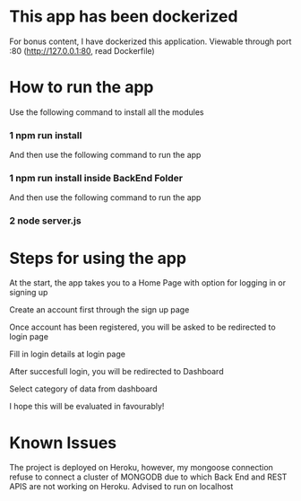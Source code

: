 # This app has been dockerized 

For bonus content, I have dockerized this application. Viewable through port :80 (http://127.0.0.1:80, read Dockerfile)

# How to run the app

Use the following command to install all the modules

### 1 npm run install 

And then use the following command to run the app

### 1 npm run install inside BackEnd Folder

And then use the following command to run the app

### 2 node server.js

# Steps for using the app

At the start, the app takes you to a Home Page with option for logging in or signing up

Create an account first through the sign up page

Once account has been registered, you will be asked to be redirected to login page

Fill in login details at login page

After succesfull login, you will be redirected to Dashboard

Select category of data from dashboard

I hope this will be evaluated in favourably!

# Known Issues

The project is deployed on Heroku, however, my mongoose connection refuse to connect a cluster of MONGODB due to which Back End and REST APIS are not working on Heroku.
Advised to run on localhost